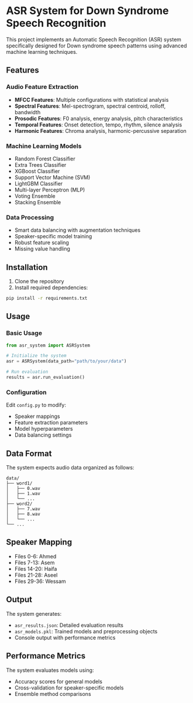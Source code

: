 # ASR System for Down Syndrome Speech Recognition

This project implements an Automatic Speech Recognition (ASR) system specifically designed for Down syndrome speech patterns using advanced machine learning techniques.

## Features

### Audio Feature Extraction

- **MFCC Features**: Multiple configurations with statistical analysis
- **Spectral Features**: Mel-spectrogram, spectral centroid, rolloff, bandwidth
- **Prosodic Features**: F0 analysis, energy analysis, pitch characteristics
- **Temporal Features**: Onset detection, tempo, rhythm, silence analysis
- **Harmonic Features**: Chroma analysis, harmonic-percussive separation

### Machine Learning Models

- Random Forest Classifier
- Extra Trees Classifier
- XGBoost Classifier
- Support Vector Machine (SVM)
- LightGBM Classifier
- Multi-layer Perceptron (MLP)
- Voting Ensemble
- Stacking Ensemble

### Data Processing

- Smart data balancing with augmentation techniques
- Speaker-specific model training
- Robust feature scaling
- Missing value handling

## Installation

1. Clone the repository
2. Install required dependencies:

```bash
pip install -r requirements.txt
```

## Usage

### Basic Usage

```python
from asr_system import ASRSystem

# Initialize the system
asr = ASRSystem(data_path="path/to/your/data")

# Run evaluation
results = asr.run_evaluation()
```

### Configuration

Edit `config.py` to modify:

- Speaker mappings
- Feature extraction parameters
- Model hyperparameters
- Data balancing settings

## Data Format

The system expects audio data organized as follows:

```
data/
├── word1/
│   ├── 0.wav
│   ├── 1.wav
│   └── ...
├── word2/
│   ├── 7.wav
│   ├── 8.wav
│   └── ...
└── ...
```

## Speaker Mapping

- Files 0-6: Ahmed
- Files 7-13: Asem
- Files 14-20: Haifa
- Files 21-28: Aseel
- Files 29-36: Wessam

## Output

The system generates:

- `asr_results.json`: Detailed evaluation results
- `asr_models.pkl`: Trained models and preprocessing objects
- Console output with performance metrics

## Performance Metrics

The system evaluates models using:

- Accuracy scores for general models
- Cross-validation for speaker-specific models
- Ensemble method comparisons
